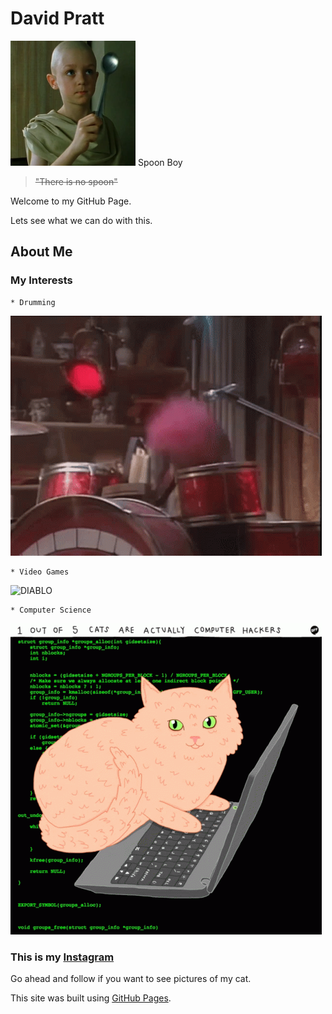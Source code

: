 # **David Pratt**
![Spoon Boy](/docs/assets/Spoon_boy.png)
Spoon Boy
> ~~"There is no spoon"~~

Welcome to my GitHub Page. 

Lets see what we can do with this.

## About Me
###  **My Interests**
  
    * Drumming 
   ![METAL](/docs/assets/muppet-family-christmas-muppets.gif)
    
    * Video Games
   ![DIABLO](/docs/assets/diablo-ii-remaster-resurrected.gif)
    
    * Computer Science
   ![HACKER CATS](/docs/assets/cats-computer.gif)

### **This is my [Instagram](https://www.instagram.com/accidentalretox/)**
  Go ahead and follow if you want to see pictures of my cat.

This site was built using [GitHub Pages](https://pages.github.com/).
